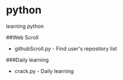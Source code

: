 # python
learning python

##Web Scroll
* githubScroll.py - Find user's repository list

###Daily learning
* crack.py - Daily learning 
